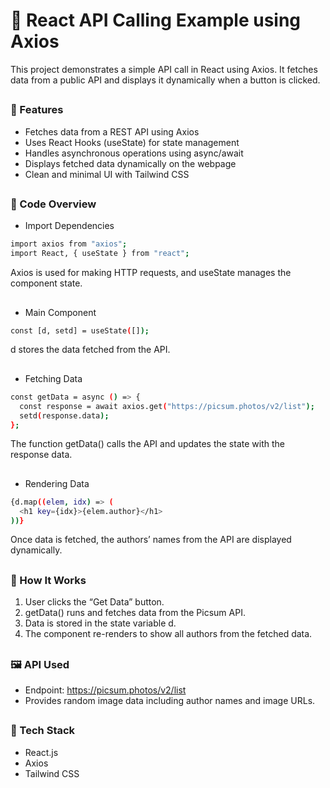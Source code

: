 # 📡 React API Calling Example using Axios

This project demonstrates a simple API call in React using Axios. It fetches data from a public API and displays it dynamically when a button is clicked.

##

<h3>🚀 Features</h3>

- Fetches data from a REST API using Axios
- Uses React Hooks (useState) for state management
- Handles asynchronous operations using async/await
- Displays fetched data dynamically on the webpage
- Clean and minimal UI with Tailwind CSS

##

<h3>🧩 Code Overview</h3>

- Import Dependencies

```bash
import axios from "axios";
import React, { useState } from "react";
```
Axios is used for making HTTP requests, and useState manages the component state.

##

- Main Component

```bash
const [d, setd] = useState([]);
```
d stores the data fetched from the API.

##

- Fetching Data

```bash
const getData = async () => {
  const response = await axios.get("https://picsum.photos/v2/list");
  setd(response.data);
};
```
The function getData() calls the API and updates the state with the response data.

##

- Rendering Data

```bash
{d.map((elem, idx) => (
  <h1 key={idx}>{elem.author}</h1>
))}
```
Once data is fetched, the authors’ names from the API are displayed dynamically.

##

<h3>🧠 How It Works</h3>

1. User clicks the “Get Data” button.
2. getData() runs and fetches data from the Picsum API.
3. Data is stored in the state variable d.
4. The component re-renders to show all authors from the fetched data.

##

<h3>🖼️ API Used</h3>

- Endpoint: https://picsum.photos/v2/list
- Provides random image data including author names and image URLs.

##

<h3>🧰 Tech Stack</h3>

- React.js
- Axios
- Tailwind CSS

